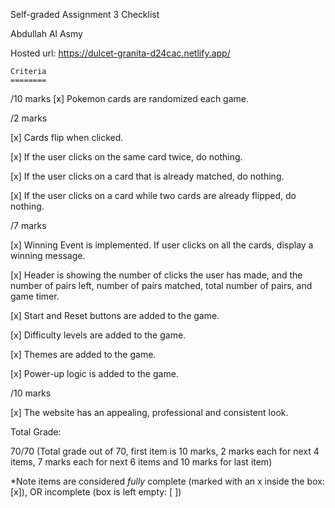Self-graded Assignment 3 Checklist

Abdullah Al Asmy

Hosted url: 
https://dulcet-granita-d24cac.netlify.app/

    Criteria	
    ========
/10 marks
[x]  Pokemon cards are randomized each game.


/2 marks

[x]  Cards flip when clicked.

[x]  If the user clicks on the same card twice, do nothing.

[x]  If the user clicks on a card that is already matched, do nothing.

[x]  If the user clicks on a card while two cards are already flipped, do nothing.


/7 marks

[x]  Winning Event is implemented. If user clicks on all the cards, display a winning message.

[x]  Header is showing the number of clicks the user has made, and the number of pairs left, number of pairs matched, total number of pairs, and game timer.

[x]  Start and Reset buttons are added to the game.

[x]  Difficulty levels are added to the game.

[x]  Themes are added to the game.

[x]  Power-up logic is added to the game.


/10 marks

[x]  The website has an appealing, professional and consistent look.


Total Grade:

 70/70 (Total grade out of 70, first item is 10 marks, 2 marks each for next 4 items, 7 marks each for next 6 items and 10 marks for last item)

*Note items are considered *fully* complete (marked with an x inside the box: [x]), OR incomplete (box is left empty: [ ])
